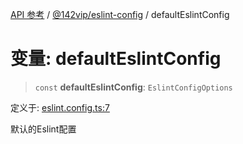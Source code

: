 [API 参考](../../../index.md) / [@142vip/eslint-config](../index.md) / defaultEslintConfig

# 变量: defaultEslintConfig

> `const` **defaultEslintConfig**: `EslintConfigOptions`

定义于: [eslint.config.ts:7](https://github.com/142vip/core-x/blob/1eb80b292cacf818428b26e34edc36554f5c80fb/packages/eslint-config/src/eslint.config.ts#L7)

默认的Eslint配置
